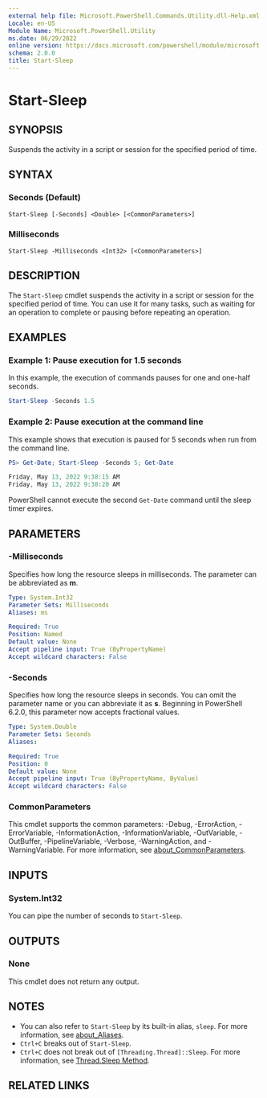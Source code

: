 ```yaml
---
external help file: Microsoft.PowerShell.Commands.Utility.dll-Help.xml
Locale: en-US
Module Name: Microsoft.PowerShell.Utility
ms.date: 06/29/2022
online version: https://docs.microsoft.com/powershell/module/microsoft.powershell.utility/start-sleep?view=powershell-7&WT.mc_id=ps-gethelp
schema: 2.0.0
title: Start-Sleep
---
```

# Start-Sleep

## SYNOPSIS
Suspends the activity in a script or session for the specified period of time.

## SYNTAX

### Seconds (Default)

```
Start-Sleep [-Seconds] <Double> [<CommonParameters>]
```

### Milliseconds

```
Start-Sleep -Milliseconds <Int32> [<CommonParameters>]
```

## DESCRIPTION

The `Start-Sleep` cmdlet suspends the activity in a script or session for the specified period of
time. You can use it for many tasks, such as waiting for an operation to complete or pausing before
repeating an operation.

## EXAMPLES

### Example 1: Pause execution for 1.5 seconds

In this example, the execution of commands pauses for one and one-half seconds.

```powershell
Start-Sleep -Seconds 1.5
```

### Example 2: Pause execution at the command line

This example shows that execution is paused for 5 seconds when run from the command line.

```powershell
PS> Get-Date; Start-Sleep -Seconds 5; Get-Date

Friday, May 13, 2022 9:38:15 AM
Friday, May 13, 2022 9:38:20 AM
```

PowerShell cannot execute the second `Get-Date` command until the sleep timer expires.

## PARAMETERS

### -Milliseconds

Specifies how long the resource sleeps in milliseconds. The parameter can be abbreviated as **m**.

```yaml
Type: System.Int32
Parameter Sets: Milliseconds
Aliases: ms

Required: True
Position: Named
Default value: None
Accept pipeline input: True (ByPropertyName)
Accept wildcard characters: False
```

### -Seconds

Specifies how long the resource sleeps in seconds. You can omit the parameter name or you can
abbreviate it as **s**. Beginning in PowerShell 6.2.0, this parameter now accepts fractional values.

```yaml
Type: System.Double
Parameter Sets: Seconds
Aliases:

Required: True
Position: 0
Default value: None
Accept pipeline input: True (ByPropertyName, ByValue)
Accept wildcard characters: False
```

### CommonParameters

This cmdlet supports the common parameters: -Debug, -ErrorAction, -ErrorVariable,
-InformationAction, -InformationVariable, -OutVariable, -OutBuffer, -PipelineVariable, -Verbose,
-WarningAction, and -WarningVariable. For more information, see
[about_CommonParameters](../Microsoft.PowerShell.Core/About/about_CommonParameters.md).

## INPUTS

### System.Int32

You can pipe the number of seconds to `Start-Sleep`.

## OUTPUTS

### None

This cmdlet does not return any output.

## NOTES

- You can also refer to `Start-Sleep` by its built-in alias, `sleep`. For more information, see
  [about_Aliases](../Microsoft.PowerShell.Core/About/about_Aliases.md).
- `Ctrl+C` breaks out of `Start-Sleep`.
- `Ctrl+C` does not break out of `[Threading.Thread]::Sleep`. For more information, see
  [Thread.Sleep Method](/dotnet/api/system.threading.thread.sleep).

## RELATED LINKS
